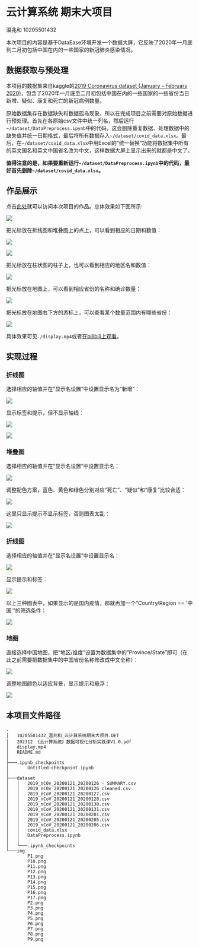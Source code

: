 # 云计算系统 期末大项目
温兆和 10205501432

本次项目的内容是基于DataEase环境开发一个数据大屏，它反映了2020年一月底到二月初包括中国在内的一些国家的新冠肺炎感染情况。

## 数据获取与预处理
本项目的数据集来自kaggle的[2019 Coronavirus dataset (January - February 2020)](https://www.kaggle.com/datasets/brendaso/2019-coronavirus-dataset-01212020-01262020)，包含了2020年一月底至二月初包括中国在内的一些国家的一些省份当日新增、疑似、康复和死亡的新冠病例数量。

原始数据集存在数据缺失和数据孤岛现象，所以在完成项目之前需要对原始数据进行预处理。首先在各原始csv文件中统一列名，然后运行`~/dataset/DataPreprocess.ipynb`中的代码，这会删除重复数据、处理数据中的缺失值并统一日期格式，最后将所有数据存入`~/dataset/covid_data.xlsx`。最后，在`~/dataset/covid_data.xlsx`中用Excel的“统一替换”功能将数据集中所有的英文国名和英文中国省名改为中文，这样数据大屏上显示出来的就都是中文了。

**值得注意的是，如果要重新运行`~/dataset/DataPreprocess.ipynb`中的代码，最好首先删除`~/dataset/covid_data.xlsx`。**

## 作品展示
点击[此处](http://student.dataease.fit2cloud.com/#/panel/index)就可以访问本次项目的作品。总体效果如下图所示:

![](./img/P1.png)

把光标放在折线图和堆叠图上的点上，可以看到相应的日期和数值：

![](./img/P2.png)

![](./img/P3.png)

把光标放在柱状图的柱子上，也可以看到相应的地区名和数值：

![](./img/P4.png)

把光标放在地图上，可以看到相应省份的名称和确诊数量：

![](./img/P5.png)

把光标放在地图右下方的游标上，可以查看某个数量范围内有哪些省份：

![](./img/P6.png)

具体效果可见`./display.mp4`或者[在bilibili上观看](https://www.bilibili.com/video/BV1f94y1F7GR/?spm_id_from=333.999.0.0&vd_source=9509ac3bc2ea219978e793c6c76a555a)。

## 实现过程
### 折线图
选择相应的轴值并在“显示名设置”中设置显示名为“新增”：

![](./img/P7.png)

显示标签和提示，但不显示轴线：

![](./img/P8.png)

![](./img/P9.png)

### 堆叠图
选择相应的轴值并在“显示名设置”中设置显示名：

![](./img/P10.png)

调整配色方案，蓝色、黄色和绿色分别对应“死亡”、“疑似”和“康复”比较合适：

![](./img/P11.png)

这里只显示提示不显示标签，否则图表太乱：

![](./img/P12.png)

### 折线图
选择相应的轴值并在“显示名设置”中设置显示名：

![](./img/P13.png)

显示提示和标签：

![](./img/P14.png)

以上三种图表中，如果显示的是国内疫情，那就再加一个“Country/Region == '中国'”的筛选条件：

![](./img/P15.png)

### 地图
直接选择中国地图，把“地区/维度”设置为数据集中的“Province/State”即可（在此之前需要把数据集中的中国省份名称修改成中文全称）：

![](./img/P16.png)

调整地图颜色以适应背景，显示提示和悬浮：

![](./img/P17.png)

## 本项目文件路径
```shell
.
│   10205501432_温兆和_云计算系统期末大项目.DET
│   202312 《云计算系统》数据可视化分析实践课V1.0.pdf
│   display.mp4
│   README.md
│
├───.ipynb_checkpoints
│       Untitled-checkpoint.ipynb
│
├───dataset
│   │   2019_nC0v_20200121_20200126 - SUMMARY.csv
│   │   2019_nC0v_20200121_20200126_cleaned.csv
│   │   2019_nCoV_20200121_20200127.csv
│   │   2019_nCoV_20200121_20200128.csv
│   │   2019_nCoV_20200121_20200130.csv
│   │   2019_nCoV_20200121_20200131.csv
│   │   2019_nCoV_20200121_20200201.csv
│   │   2019_nCoV_20200121_20200205.csv
│   │   2019_nCoV_20200121_20200206.csv
│   │   covid_data.xlsx
│   │   DataPreprocess.ipynb
│   │
│   └───.ipynb_checkpoints
└───img
        P1.png
        P10.png
        P11.png
        P12.png
        P13.png
        P14.png
        P15.png
        P16.png
        P17.png
        P2.png
        P3.png
        P4.png
        P5.png
        P6.png
        P7.png
        P8.png
        P9.png
```